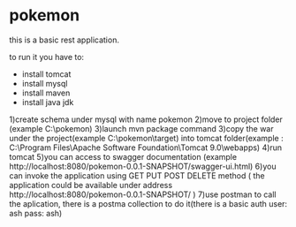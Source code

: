 # pokemon
this is a basic rest application.

to run it you have to:
- install tomcat
- install mysql
- install maven
- install java jdk

1)create schema under mysql with name pokemon
2)move to project folder (example C:\pokemon)
3)launch mvn package command
3)copy the war under the project(example C:\pokemon\target) into tomcat folder(example : C:\Program Files\Apache Software Foundation\Tomcat 9.0\webapps)
4)run tomcat
5)you can access to swagger documentation (example http://localhost:8080/pokemon-0.0.1-SNAPSHOT/swagger-ui.html)
6)you can invoke the application using GET PUT POST DELETE method ( the application could be available under address http://localhost:8080/pokemon-0.0.1-SNAPSHOT/ )
7)use postman to call the aplication, there is a postma collection to do it(there is a basic auth user: ash pass: ash)
